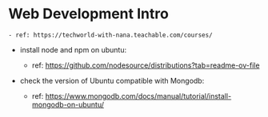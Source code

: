 # Web Development Intro
    - ref: https://techworld-with-nana.teachable.com/courses/

- install node and npm on ubuntu:
  - ref: https://github.com/nodesource/distributions?tab=readme-ov-file

- check the version of Ubuntu compatible with Mongodb:
  - ref: https://www.mongodb.com/docs/manual/tutorial/install-mongodb-on-ubuntu/